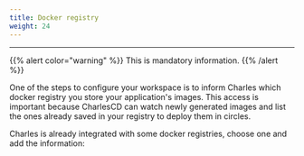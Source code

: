 ```yaml
---
title: Docker registry
weight: 24
---
```


---

{{% alert color="warning" %}}
This is mandatory information.
{{% /alert %}}

One of the steps to configure your workspace is to inform Charles which docker registry you store your application's images. This access is important because CharlesCD can watch newly generated images and list the ones already saved in your registry to deploy them in circles.

Charles is already integrated with some docker registries, choose one and add the information:
